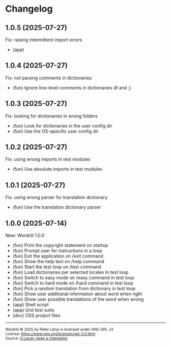 # Changelog

## 1.0.5 (2025-07-27)

Fix: raising intermittent import errors
- (app) 

## 1.0.4 (2025-07-27)

Fix: not parsing comments in dictionaries
- (fun) Ignore line-level comments in dictionaries (# and ;)

## 1.0.3 (2025-07-27)

Fix: looking for dictionaries in wrong folders
- (fun) Look for dictionaries in the user config dir
- (fun) Use the OS-specific user config dir

## 1.0.2 (2025-07-27)

Fix: using wrong imports in test modules 
- (fun) Use absolute imports in test modules

## 1.0.1 (2025-07-27)

Fix: using wrong parser for translation dictionary
- (fun) Use the translation dictionary parser

## 1.0.0 (2025-07-14)

New: Wordrill 1.0.0
- (fun) Print the copyright statement on startup
- (fun) Prompt user for instructions in a loop
- (fun) Exit the application on /exit command
- (fun) Show the help text on /help command 
- (fun) Start the test loop on /test command
- (fun) Load dictionaries per selected locales in test loop
- (fun) Switch to easy mode on /easy command in test loop
- (fun) Switch to hard mode on /hard command in test loop
- (fun) Pick a random translation from dictionary in test loop
- (fun) Show user additional information about word when right
- (fun) Show user possible translations of the word when wrong
- (app) Shell script
- (app) Unit test suite
- (doc) OSS project files

___
<sup>Wordrill © 2025 by Peter Lényi is licensed under GNU GPL v3</sup>  
<sup>License: https://www.gnu.org/licenses/gpl-3.0.html </sup>  
<sup>Source: [O.Lacan: keep a changelog](https://keepachangelog.com/en/1.1.0/)<sup/>
